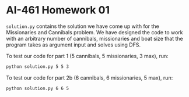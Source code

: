 # AI-461 Homework 01

`solution.py` contains the solution we have come up with for the Missionaries and Cannibals problem. We have designed the code to work with an arbitrary number of cannibals, missionaries and boat size that the program takes as argument input and solves using DFS.

To test our code for part 1 (5 cannibals, 5 missionaries, 3 max), run:
```bash
python solution.py 5 5 3
```

To test our code for part 2b (6 cannibals, 6 missionaries, 5 max), run:
```bash
python solution.py 6 6 5
```
